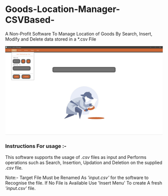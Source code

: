 # Goods-Location-Manager-CSVBased-
A Non-Profit Software To Manage Location of Goods By Search, Insert, Modify and Delete data stored in a *.csv File

![Homepage](snap.png)

### Instructions For usage :-
This software supports the usage of *.csv* files as input and Performs operations such as Search, Insertion, Updation and Deletion on the supplied *.csv* file.

Note:- Target File Must be Renamed As *'input.csv'* for the software to Recognise the file.
If No File is Available Use 'Insert Menu' To create A fresh *'input.csv'* file.
